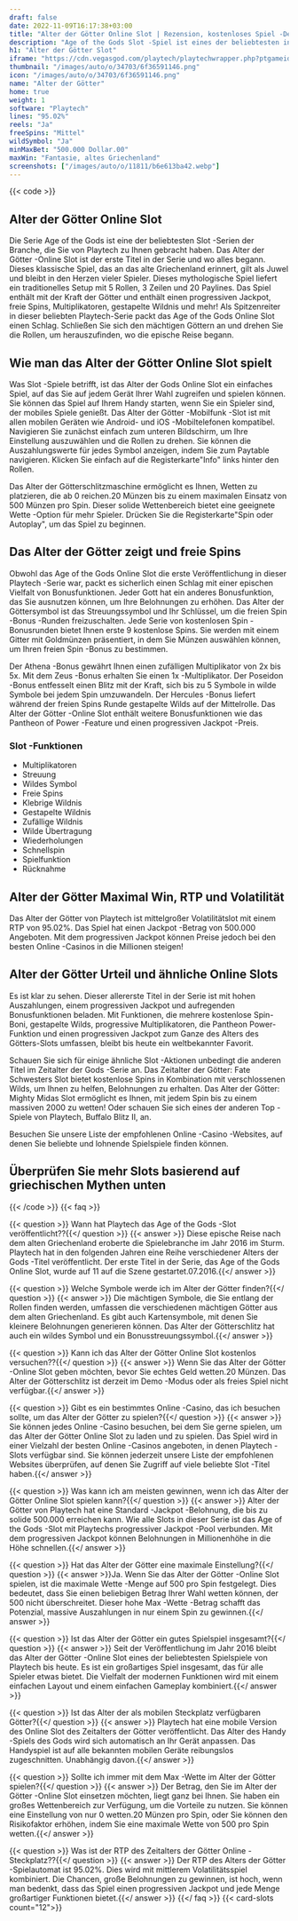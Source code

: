 ```yaml
---
draft: false
date: 2022-11-09T16:17:38+03:00
title: "Alter der Götter Online Slot | Rezension, kostenloses Spiel -Demo & Bonus"
description: "Age of the Gods Slot -Spiel ist eines der beliebtesten in der Branche, die Sie von Playtech gebracht haben. Entdecken Sie die Details wie Auszahlungen, Volatilität, RTP und erhalten Sie kostenlose Spins und Casino -Bonus von den besten CA -Online -Casinos!"
h1: "Alter der Götter Slot"
iframe: "https://cdn.vegasgod.com/playtech/playtechwrapper.php?ptgameid=aogs"
thumbnail: "/images/auto/o/34703/6f36591146.png"
icon: "/images/auto/o/34703/6f36591146.png"
name: "Alter der Götter"
home: true
weight: 1
software: "Playtech"
lines: "95.02%"
reels: "Ja"
freeSpins: "Mittel"
wildSymbol: "Ja"
minMaxBet: "500.000 Dollar.00"
maxWin: "Fantasie, altes Griechenland"
screenshots: ["/images/auto/o/11811/b6e613ba42.webp"]
---
```


{{< code >}}<h2>Alter der Götter Online Slot</h2><p>Die Serie Age of the Gods ist eine der beliebtesten Slot -Serien der Branche, die Sie von Playtech zu Ihnen gebracht haben. Das Alter der Götter -Online Slot ist der erste Titel in der Serie und wo alles begann. Dieses klassische Spiel, das an das alte Griechenland erinnert, gilt als Juwel und bleibt in den Herzen vieler Spieler. Dieses mythologische Spiel liefert ein traditionelles Setup mit 5 Rollen, 3 Zeilen und 20 Paylines. Das Spiel enthält mit der Kraft der Götter und enthält einen progressiven Jackpot, freie Spins, Multiplikatoren, gestapelte Wildnis und mehr! Als Spitzenreiter in dieser beliebten Playtech-Serie packt das Age of the Gods Online Slot einen Schlag. Schließen Sie sich den mächtigen Göttern an und drehen Sie die Rollen, um herauszufinden, wo die epische Reise begann.</p><h2>Wie man das Alter der Götter Online Slot spielt</h2><p>Was Slot -Spiele betrifft, ist das Alter der Gods Online Slot ein einfaches Spiel, auf das Sie auf jedem Gerät Ihrer Wahl zugreifen und spielen können. Sie können das Spiel auf Ihrem Handy starten, wenn Sie ein Spieler sind, der mobiles Spiele genießt. Das Alter der Götter -Mobilfunk -Slot ist mit allen mobilen Geräten wie Android- und iOS -Mobiltelefonen kompatibel. Navigieren Sie zunächst einfach zum unteren Bildschirm, um Ihre Einstellung auszuwählen und die Rollen zu drehen. Sie können die Auszahlungswerte für jedes Symbol anzeigen, indem Sie zum Paytable navigieren. Klicken Sie einfach auf die Registerkarte"Info" links hinter den Rollen.</p><p>Das Alter der Götterschlitzmaschine ermöglicht es Ihnen, Wetten zu platzieren, die ab 0 reichen.20 Münzen bis zu einem maximalen Einsatz von 500 Münzen pro Spin. Dieser solide Wettenbereich bietet eine geeignete Wette -Option für mehr Spieler. Drücken Sie die Registerkarte"Spin oder Autoplay", um das Spiel zu beginnen.</p><h2>Das Alter der Götter zeigt und freie Spins</h2><p>Obwohl das Age of the Gods Online Slot die erste Veröffentlichung in dieser Playtech -Serie war, packt es sicherlich einen Schlag mit einer epischen Vielfalt von Bonusfunktionen. Jeder Gott hat ein anderes Bonusfunktion, das Sie ausnutzen können, um Ihre Belohnungen zu erhöhen. Das Alter der Göttersymbol ist das Streuungssymbol und Ihr Schlüssel, um die freien Spin -Bonus -Runden freizuschalten. Jede Serie von kostenlosen Spin -Bonusrunden bietet Ihnen erste 9 kostenlose Spins. Sie werden mit einem Gitter mit Goldmünzen präsentiert, in dem Sie Münzen auswählen können, um Ihren freien Spin -Bonus zu bestimmen.</p><p>Der Athena -Bonus gewährt Ihnen einen zufälligen Multiplikator von 2x bis 5x. Mit dem Zeus -Bonus erhalten Sie einen 1x -Multiplikator. Der Poseidon -Bonus entfesselt einen Blitz mit der Kraft, sich bis zu 5 Symbole in wilde Symbole bei jedem Spin umzuwandeln. Der Hercules -Bonus liefert während der freien Spins Runde gestapelte Wilds auf der Mittelrolle. Das Alter der Götter -Online Slot enthält weitere Bonusfunktionen wie das Pantheon of Power -Feature und einen progressiven Jackpot -Preis.</p><h3>
Slot -Funktionen</h3><ul>
<li></span>
Multiplikatoren</li>
<li></span>
Streuung</li>
<li></span>
Wildes Symbol</li>
<li></span>
Freie Spins</li>
<li></span>
Klebrige Wildnis</li>
<li></span>
Gestapelte Wildnis</li>
<li></span>
Zufällige Wildnis</li>
<li></span>
Wilde Übertragung</li>
<li></span>
Wiederholungen</li>
<li></span>
Schnellspin</li>
<li></span>
Spielfunktion</li>
<li></span>
Rücknahme</li></ul><h2>Alter der Götter Maximal Win, RTP und Volatilität</h2><p>Das Alter der Götter von Playtech ist mittelgroßer Volatilitätslot mit einem RTP von 95.02%. Das Spiel hat einen Jackpot -Betrag von 500.000 Angeboten. Mit dem progressiven Jackpot können Preise jedoch bei den besten Online -Casinos in die Millionen steigen!</p><h2>Alter der Götter Urteil und ähnliche Online Slots</h2><p>Es ist klar zu sehen. Dieser allererste Titel in der Serie ist mit hohen Auszahlungen, einem progressiven Jackpot und aufregenden Bonusfunktionen beladen. Mit Funktionen, die mehrere kostenlose Spin-Boni, gestapelte Wilds, progressive Multiplikatoren, die Pantheon Power-Funktion und einen progressiven Jackpot zum Ganze des Alters des Götters-Slots umfassen, bleibt bis heute ein weltbekannter Favorit.</p><p>Schauen Sie sich für einige ähnliche Slot -Aktionen unbedingt die anderen Titel im Zeitalter der Gods -Serie an. Das Zeitalter der Götter: Fate Schwesters Slot bietet kostenlose Spins in Kombination mit verschlossenen Wilds, um Ihnen zu helfen, Belohnungen zu erhalten. Das Alter der Götter: Mighty Midas Slot ermöglicht es Ihnen, mit jedem Spin bis zu einem massiven 2000 zu wetten! Oder schauen Sie sich eines der anderen Top -Spiele von Playtech, Buffalo Blitz II, an.</p><p>Besuchen Sie unsere Liste der empfohlenen Online -Casino -Websites, auf denen Sie beliebte und lohnende Spielspiele finden können.</p><h2>Überprüfen Sie mehr Slots basierend auf griechischen Mythen unten</h2>
{{< /code >}}
{{< faq >}}

{{< question >}} Wann hat Playtech das Age of the Gods -Slot veröffentlicht??{{</ question >}}
{{< answer >}} Diese epische Reise nach dem alten Griechenland eroberte die Spielebranche im Jahr 2016 im Sturm. Playtech hat in den folgenden Jahren eine Reihe verschiedener Alters der Gods -Titel veröffentlicht. Der erste Titel in der Serie, das Age of the Gods Online Slot, wurde auf 11 auf die Szene gestartet.07.2016.{{</ answer >}}

{{< question >}} Welche Symbole werde ich im Alter der Götter finden?{{</ question >}}
{{< answer >}} Die mächtigen Symbole, die Sie entlang der Rollen finden werden, umfassen die verschiedenen mächtigen Götter aus dem alten Griechenland. Es gibt auch Kartensymbole, mit denen Sie kleinere Belohnungen generieren können. Das Alter der Götterschlitz hat auch ein wildes Symbol und ein Bonusstreuungssymbol.{{</ answer >}}

{{< question >}} Kann ich das Alter der Götter Online Slot kostenlos versuchen??{{</ question >}}
{{< answer >}} Wenn Sie das Alter der Götter -Online Slot geben möchten, bevor Sie echtes Geld wetten.20 Münzen. Das Alter der Götterschlitz ist derzeit im Demo -Modus oder als freies Spiel nicht verfügbar.{{</ answer >}}

{{< question >}} Gibt es ein bestimmtes Online -Casino, das ich besuchen sollte, um das Alter der Götter zu spielen?{{</ question >}}
{{< answer >}} Sie können jedes Online -Casino besuchen, bei dem Sie gerne spielen, um das Alter der Götter Online Slot zu laden und zu spielen. Das Spiel wird in einer Vielzahl der besten Online -Casinos angeboten, in denen Playtech -Slots verfügbar sind. Sie können jederzeit unsere Liste der empfohlenen Websites überprüfen, auf denen Sie Zugriff auf viele beliebte Slot -Titel haben.{{</ answer >}}

{{< question >}} Was kann ich am meisten gewinnen, wenn ich das Alter der Götter Online Slot spielen kann?{{</ question >}}
{{< answer >}} Alter der Götter von Playtech hat eine Standard -Jackpot -Belohnung, die bis zu solide 500.000 erreichen kann. Wie alle Slots in dieser Serie ist das Age of the Gods -Slot mit Playtechs progressiver Jackpot -Pool verbunden. Mit dem progressiven Jackpot können Belohnungen in Millionenhöhe in die Höhe schnellen.{{</ answer >}}

{{< question >}} Hat das Alter der Götter eine maximale Einstellung?{{</ question >}}
{{< answer >}}Ja. Wenn Sie das Alter der Götter -Online Slot spielen, ist die maximale Wette -Menge auf 500 pro Spin festgelegt. Dies bedeutet, dass Sie einen beliebigen Betrag Ihrer Wahl wetten können, der 500 nicht überschreitet. Dieser hohe Max -Wette -Betrag schafft das Potenzial, massive Auszahlungen in nur einem Spin zu gewinnen.{{</ answer >}}

{{< question >}} Ist das Alter der Götter ein gutes Spielspiel insgesamt?{{</ question >}}
{{< answer >}} Seit der Veröffentlichung im Jahr 2016 bleibt das Alter der Götter -Online Slot eines der beliebtesten Spielspiele von Playtech bis heute. Es ist ein großartiges Spiel insgesamt, das für alle Spieler etwas bietet. Die Vielfalt der modernen Funktionen wird mit einem einfachen Layout und einem einfachen Gameplay kombiniert.{{</ answer >}}

{{< question >}} Ist das Alter der als mobilen Steckplatz verfügbaren Götter?{{</ question >}}
{{< answer >}} Playtech hat eine mobile Version des Online Slot des Zeitalters der Götter veröffentlicht. Das Alter des Handy -Spiels des Gods wird sich automatisch an Ihr Gerät anpassen. Das Handyspiel ist auf alle bekannten mobilen Geräte reibungslos zugeschnitten. Unabhängig davon.{{</ answer >}}

{{< question >}} Sollte ich immer mit dem Max -Wette im Alter der Götter spielen?{{</ question >}}
{{< answer >}} Der Betrag, den Sie im Alter der Götter -Online Slot einsetzen möchten, liegt ganz bei Ihnen. Sie haben ein großes Wettenbereich zur Verfügung, um die Vorteile zu nutzen. Sie können eine Einstellung von nur 0 wetten.20 Münzen pro Spin, oder Sie können den Risikofaktor erhöhen, indem Sie eine maximale Wette von 500 pro Spin wetten.{{</ answer >}}

{{< question >}} Was ist der RTP des Zeitalters der Götter Online -Steckplatz??{{</ question >}}
{{< answer >}} Der RTP des Alters der Götter -Spielautomat ist 95.02%. Dies wird mit mittlerem Volatilitätsspiel kombiniert. Die Chancen, große Belohnungen zu gewinnen, ist hoch, wenn man bedenkt, dass das Spiel einen progressiven Jackpot und jede Menge großartiger Funktionen bietet.{{</ answer >}}
{{</ faq >}}
{{< card-slots count="12">}}